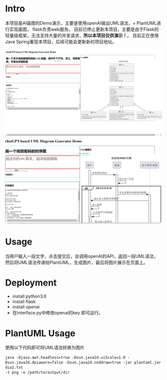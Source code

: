# Intro
本项目是AI画图的Demo演示，主要是使用openAI输出UML语法，+ PlantUML进行实现画图， flask负责web服务。
目前已停止更新本项目，主要是由于Flask的轻量级框架，无法支持大量的并发请求，**所以本项目仅供演示！**。
目前正在使用Java Spring重现本项目，后续可能会更新新的项目地址。

![img.png](templates/img.png)
![img_1.png](templates/4ceadb8d120aefadeb4b4acc9565211.png)

# Usage
当用户输入一段文字，点击提交后，会调用openAI的API，返回一段UML语法，然后将UML语法传递给PlantUML，生成图片，最后将图片展示在页面上。

# Deployment
- install python3.6
- install flask
- install openai
- 在interface.py中修改openai的key 即可运行。

# PlantUML Usage
使用以下代码即可将UML语法转换为图片
```shell
java -Djava.awt.headless=true -Dsun.java2d.uiScale=1.0 -Dsun.java2d.dpiaware=false -Dsun.java2d.noddraw=true -jar plantuml.jar dia2.txt
-t png -o /path/to/output/dir
```
